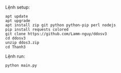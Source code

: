 Lệnh setup:
```
apt update
apt upgrade
apt install zip git python python-pip perl nodejs
pip install requests colored
git clone https://github.com/Lamm-nguy/ddosv3
cd ddosv3
unzip ddos3.zip
cd Thanh3
```
Lệnh run:
```
python main.py
```
